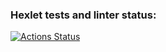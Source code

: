 ### Hexlet tests and linter status:
[![Actions Status](https://github.com/ReisDarya/frontend-project-44/workflows/hexlet-check/badge.svg)](https://github.com/ReisDarya/frontend-project-44/actions)